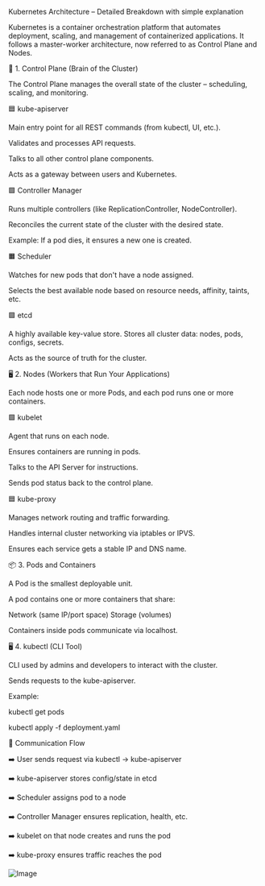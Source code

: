 Kubernetes Architecture – Detailed Breakdown  with simple explanation

Kubernetes is a container orchestration platform that automates deployment, scaling, and management of containerized applications. It follows a master-worker architecture, now referred to as Control Plane and Nodes.

🧭 1. Control Plane (Brain of the Cluster)

The Control Plane manages the overall state of the cluster – scheduling, scaling, and monitoring.

🟦 kube-apiserver

Main entry point for all REST commands (from kubectl, UI, etc.).

Validates and processes API requests.

Talks to all other control plane components.

Acts as a gateway between users and Kubernetes.

🟩 Controller Manager

Runs multiple controllers (like ReplicationController, NodeController).

Reconciles the current state of the cluster with the desired state.

Example: If a pod dies, it ensures a new one is created.

🟧 Scheduler

Watches for new pods that don't have a node assigned.

Selects the best available node based on resource needs, affinity, taints, etc.

🟪 etcd

A highly available key-value store.
Stores all cluster data: nodes, pods, configs, secrets.

Acts as the source of truth for the cluster.

🖥️ 2. Nodes (Workers that Run Your Applications)

Each node hosts one or more Pods, and each pod runs one or more containers.

🟩 kubelet

Agent that runs on each node.

Ensures containers are running in pods.

Talks to the API Server for instructions.

Sends pod status back to the control plane.

🟦 kube-proxy

Manages network routing and traffic forwarding.

Handles internal cluster networking via iptables or IPVS.

Ensures each service gets a stable IP and DNS name.

📦 3. Pods and Containers

A Pod is the smallest deployable unit.

A pod contains one or more containers that share:

Network (same IP/port space)
Storage (volumes)

Containers inside pods communicate via localhost.

🖥️ 4. kubectl (CLI Tool)

CLI used by admins and developers to interact with the cluster.

Sends requests to the kube-apiserver.

Example:

kubectl get pods

kubectl apply -f deployment.yaml

🔄 Communication Flow

➡️ User sends request via kubectl → kube-apiserver

➡️ kube-apiserver stores config/state in etcd

➡️ Scheduler assigns pod to a node

➡️ Controller Manager ensures replication, health, etc.

➡️ kubelet on that node creates and runs the pod

➡️ kube-proxy ensures traffic reaches the pod


![Image](https://github.com/user-attachments/assets/9ae7e850-05ac-4966-903c-fe91e68d7ddb)
